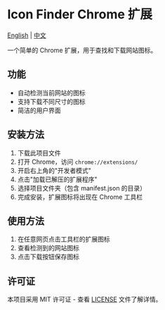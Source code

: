 # Icon Finder Chrome 扩展

[English](README.md) | [中文](README_zh.md)

一个简单的 Chrome 扩展，用于查找和下载网站图标。

## 功能

- 自动检测当前网站的图标
- 支持下载不同尺寸的图标
- 简洁的用户界面

## 安装方法

1. 下载此项目文件
2. 打开 Chrome，访问 `chrome://extensions/`
3. 开启右上角的"开发者模式"
4. 点击"加载已解压的扩展程序"
5. 选择项目文件夹（包含 manifest.json 的目录）
6. 完成安装，扩展图标将出现在 Chrome 工具栏

## 使用方法

1. 在任意网页点击工具栏的扩展图标
2. 查看检测到的网站图标
3. 点击下载按钮保存图标

## 许可证

本项目采用 MIT 许可证 - 查看 [LICENSE](LICENSE) 文件了解详情。
